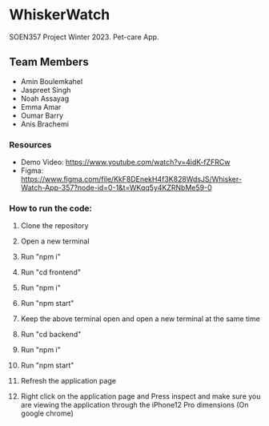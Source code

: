# WhiskerWatch
SOEN357 Project Winter 2023. Pet-care App.

## Team Members
- Amin Boulemkahel
- Jaspreet Singh
- Noah Assayag
- Emma Amar
- Oumar Barry
- Anis Brachemi

### Resources
- Demo Video: https://www.youtube.com/watch?v=4idK-fZFRCw
- Figma: https://www.figma.com/file/KkF8DEnekH4f3K828WdsJS/Whisker-Watch-App-357?node-id=0-1&t=WKqq5y4KZRNbMe59-0

### How to run the code:
1. Clone the repository 

2. Open a new terminal

3. Run "npm i"

4. Run "cd frontend"

5. Run "npm i"

6. Run "npm start"

7. Keep the above terminal open and open a new terminal at the same time

8. Run "cd backend"

9. Run "npm i"

10. Run "npm start"

11. Refresh the application page

12. Right click on the application page and Press inspect and make sure you are viewing the application through the iPhone12 Pro dimensions (On google chrome)
